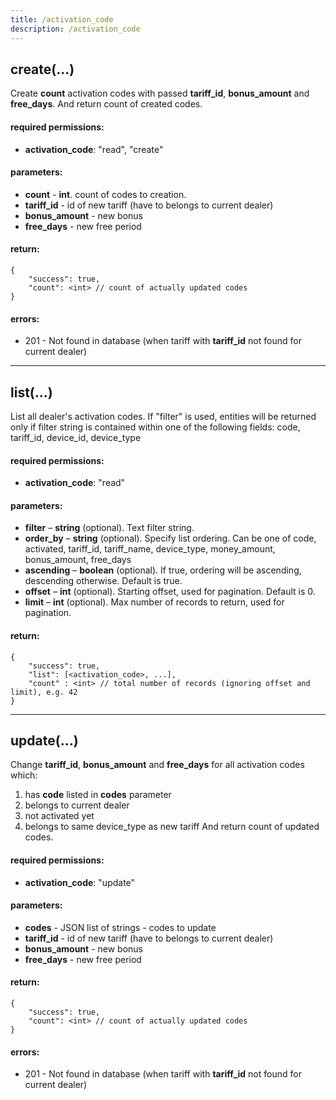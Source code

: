 ```yaml
---
title: /activation_code
description: /activation_code
---
```


## create(...)

Create **count** activation codes with passed **tariff_id**, **bonus_amount** and **free_days**. And return count of created codes.

#### required permissions:

*   **activation_code**: "read", "create"

#### parameters:

*   **count** \- **int**. count of codes to creation.
*   **tariff_id** \- id of new tariff (have to belongs to current dealer)
*   **bonus_amount** \- new bonus
*   **free_days** \- new free period

#### return:

    {
        "success": true,
        "count": <int> // count of actually updated codes
    }
    

#### errors:

*   201 - Not found in database (when tariff with **tariff_id** not found for current dealer)


----

## list(...)

List all dealer's activation codes. If "filter" is used, entities will be returned only if filter string is contained within one of the following fields: code, tariff\_id, device\_id, device_type 

#### required permissions:

*   **activation_code**: "read"

#### parameters:

*   **filter**  – **string** (optional). Text filter string.
*   **order_by**  – **string** (optional). Specify list ordering. Can be one of code, activated, tariff\_id, tariff\_name, device\_type, money\_amount, bonus\_amount, free\_days 
*   **ascending**  – **boolean** (optional). If true, ordering will be ascending, descending otherwise. Default is true.
*   **offset** – **int** (optional). Starting offset, used for pagination. Default is 0.
*   **limit** – **int** (optional). Max number of records to return, used for pagination.

#### return:

    {
        "success": true,
        "list": [<activation_code>, ...],
        "count" : <int> // total number of records (ignoring offset and limit), e.g. 42
    }
    
----

## update(...)

Change **tariff_id**, **bonus_amount** and **free_days** for all activation codes which: 
1. has **code** listed in **codes** parameter 
2. belongs to current dealer 
3. not activated yet 
4. belongs to same device_type as new tariff And return count of updated codes. 

#### required permissions:

*   **activation_code**: "update"

#### parameters:

*   **codes** \- JSON list of strings - codes to update
*   **tariff_id** \- id of new tariff (have to belongs to current dealer)
*   **bonus_amount** \- new bonus
*   **free_days** \- new free period

#### return:

    {
        "success": true,
        "count": <int> // count of actually updated codes
    }
    

#### errors:

*   201 - Not found in database (when tariff with **tariff_id** not found for current dealer)